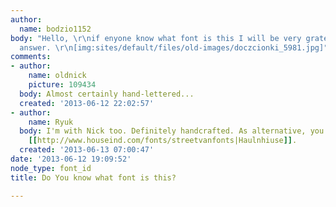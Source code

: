 ```yaml
---
author:
  name: bodzio1152
body: "Hello, \r\nif enyone know what font is this I will be very grateful for every
  answer. \r\n[img:sites/default/files/old-images/doczcionki_5981.jpg]"
comments:
- author:
    name: oldnick
    picture: 109434
  body: Almost certainly hand-lettered...
  created: '2013-06-12 22:02:57'
- author:
    name: Ryuk
  body: I'm with Nick too. Definitely handcrafted. As alternative, you might like
    [[http://www.houseind.com/fonts/streetvanfonts|Haulnhiuse]].
  created: '2013-06-13 07:00:47'
date: '2013-06-12 19:09:52'
node_type: font_id
title: Do You know what font is this?

---
```

